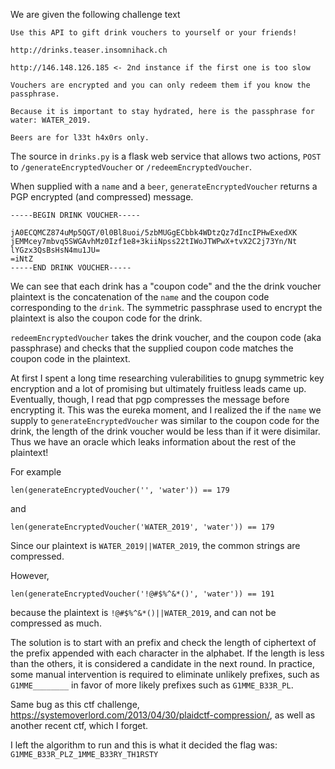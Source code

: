 
We are given the following challenge text
```
Use this API to gift drink vouchers to yourself or your friends!

http://drinks.teaser.insomnihack.ch

http://146.148.126.185 <- 2nd instance if the first one is too slow

Vouchers are encrypted and you can only redeem them if you know the passphrase.

Because it is important to stay hydrated, here is the passphrase for water: WATER_2019.

Beers are for l33t h4x0rs only.
```

The source in `drinks.py` is a flask web service that allows two actions, `POST` to `/generateEncryptedVoucher` or `/redeemEncryptedVoucher`.

When supplied with a `name` and a `beer`, `generateEncryptedVoucher` returns a PGP encrypted (and compressed) message.

```
-----BEGIN DRINK VOUCHER-----

jA0ECQMCZ874uMp5QGT/0l0Bl8uoi/5zbMUGgECbbk4WDtzQz7dIncIPHwExedXK
jEMMcey7mbvq5SWGAvhMz0Izf1e8+3kiiNpss22tIWoJTWPwX+tvX2C2j73Yn/Nt
lYGzx3QsBsHsN4mu1JU=
=iNtZ
-----END DRINK VOUCHER-----
```

We can see that each drink has a "coupon code" and the the drink voucher plaintext is the concatenation of the `name` and the coupon code corresponding to the `drink`.
The symmetric passphrase used to encrypt the plaintext is also the coupon code for the drink.

`redeemEncryptedVoucher` takes the drink voucher, and the coupon code (aka passphrase) and checks that the supplied coupon code matches the coupon code in the plaintext.

At first I spent a long time researching vulerabilities to gnupg symmetric key encryption and a lot of promising but ultimately fruitless leads came up.
Eventually, though, I read that pgp compresses the message before encrypting it.
This was the eureka moment, and I realized the if the `name` we supply to `generateEncryptedVoucher` was similar to the coupon code for the drink, the length of the drink voucher would be less than if it were disimilar.
Thus we have an oracle which leaks information about the rest of the plaintext!

For example
```
len(generateEncryptedVoucher('', 'water')) == 179
```
and
```
len(generateEncryptedVoucher('WATER_2019', 'water')) == 179
```
Since our plaintext is `WATER_2019||WATER_2019`, the common strings are compressed.

However,
```
len(generateEncryptedVoucher('!@#$%^&*()', 'water')) == 191
```
because the plaintext is `!@#$%^&*()||WATER_2019`, and can not be compressed as much.

The solution is to start with an prefix and check the length of ciphertext of the prefix appended with each character in the alphabet.
If the length is less than the others, it is considered a candidate in the next round.
In practice, some manual intervention is required to eliminate unlikely prefixes, such as `G1MME________` in favor of more likely prefixes such as `G1MME_B33R_PL`.

Same bug as this ctf challenge, https://systemoverlord.com/2013/04/30/plaidctf-compression/,
as well as another recent ctf, which I forget.

I left the algorithm to run and this is what it decided the flag was: `G1MME_B33R_PLZ_1MME_B33RY_TH1RSTY`

